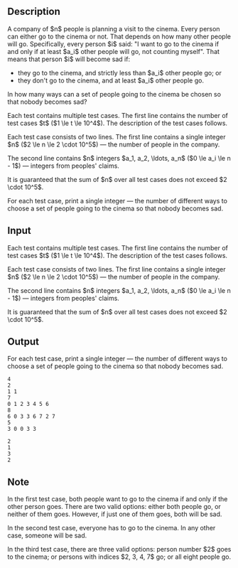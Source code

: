 ## Description

<div><p>A company of $n$ people is planning a visit to the cinema. Every person can either go to the cinema or not. That depends on how many other people will go. Specifically, every person $i$ said: "I want to go to the cinema if and only if at least $a_i$ other people will go, <span class="tex-font-style-bf">not counting myself</span>". That means that person $i$ will become sad if: </p><ul> <li> they go to the cinema, and strictly less than $a_i$ other people go; or </li><li> they don't go to the cinema, and at least $a_i$ other people go. </li></ul><p>In how many ways can a set of people going to the cinema be chosen so that nobody becomes sad?</p></div><div class="input-specification"><p>Each test contains multiple test cases. The first line contains the number of test cases $t$ ($1 \le t \le 10^4$). The description of the test cases follows.</p><p>Each test case consists of two lines. The first line contains a single integer $n$&nbsp;($2 \le n \le 2 \cdot 10^5$)&nbsp;— the number of people in the company.</p><p>The second line contains $n$ integers $a_1, a_2, \ldots, a_n$&nbsp;($0 \le a_i \le n - 1$)&nbsp;— integers from peoples' claims.</p><p>It is guaranteed that the sum of $n$ over all test cases does not exceed $2 \cdot 10^5$.</p></div><div class="output-specification"><p>For each test case, print a single integer&nbsp;— the number of different ways to choose a set of people going to the cinema so that nobody becomes sad.</p></div>

## Input

<p>Each test contains multiple test cases. The first line contains the number of test cases $t$ ($1 \le t \le 10^4$). The description of the test cases follows.</p><p>Each test case consists of two lines. The first line contains a single integer $n$&nbsp;($2 \le n \le 2 \cdot 10^5$)&nbsp;— the number of people in the company.</p><p>The second line contains $n$ integers $a_1, a_2, \ldots, a_n$&nbsp;($0 \le a_i \le n - 1$)&nbsp;— integers from peoples' claims.</p><p>It is guaranteed that the sum of $n$ over all test cases does not exceed $2 \cdot 10^5$.</p>

## Output

<p>For each test case, print a single integer&nbsp;— the number of different ways to choose a set of people going to the cinema so that nobody becomes sad.</p>





```input1|2,3,6,7
4
2
1 1
7
0 1 2 3 4 5 6
8
6 0 3 3 6 7 2 7
5
3 0 0 3 3
```




```output1
2
1
3
2
```



## Note

<p>In the first test case, both people want to go to the cinema if and only if the other person goes. There are two valid options: either both people go, or neither of them goes. However, if just one of them goes, both will be sad.</p><p>In the second test case, everyone has to go to the cinema. In any other case, someone will be sad.</p><p>In the third test case, there are three valid options: person number $2$ goes to the cinema; or persons with indices $2, 3, 4, 7$ go; or all eight people go.</p>

